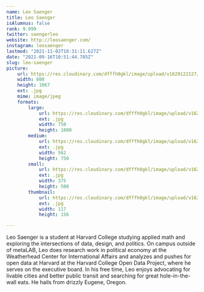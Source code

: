 ```yaml
---
name: Leo Saenger
title: Leo Saenger
isAlumnus: false
rank: 9.999
twitter: saengerleo
website: http://leosaenger.com/
instagram: leosaenger
lastmod: "2021-11-02T18:31:11.627Z"
date: "2021-09-16T10:51:44.785Z"
slug: leo-saenger
picture:
    url: https://res.cloudinary.com/dfffh0gkl/image/upload/v1629122127/leo_59a4801978.jpg
    width: 800
    height: 1067
    ext: .jpg
    mime: image/jpeg
    formats:
        large:
            url: https://res.cloudinary.com/dfffh0gkl/image/upload/v1629122128/large_leo_59a4801978.jpg
            ext: .jpg
            width: 750
            height: 1000
        medium:
            url: https://res.cloudinary.com/dfffh0gkl/image/upload/v1629122128/medium_leo_59a4801978.jpg
            ext: .jpg
            width: 562
            height: 750
        small:
            url: https://res.cloudinary.com/dfffh0gkl/image/upload/v1629122129/small_leo_59a4801978.jpg
            ext: .jpg
            width: 375
            height: 500
        thumbnail:
            url: https://res.cloudinary.com/dfffh0gkl/image/upload/v1629122127/thumbnail_leo_59a4801978.jpg
            ext: .jpg
            width: 117
            height: 156

---
```

Leo Saenger is a student at Harvard College studying applied math and exploring the intersections of data, design, and politics. On campus outside of metaLAB, Leo does research work in political economy at the Weatherhead Center for International Affairs and analyzes and pushes for open data at Harvard at the Harvard College Open Data Project, where he serves on the executive board. In his free time, Leo enjoys advocating for livable cities and better public transit and searching for great hole-in-the-wall eats. He hails from drizzly Eugene, Oregon.